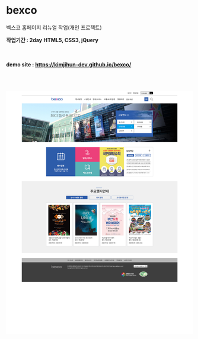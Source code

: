 # bexco

벡스코 홈페이지 리뉴얼 작업(개인 프로젝트)

**작업기간 : 2day**
**HTML5, CSS3, jQuery**

<br><br>
**demo site : https://kimjihun-dev.github.io/bexco/**

<br><br>

<img src="https://github.com/kimjihun-dev/bexco/blob/master/bexco_re.jpg">
